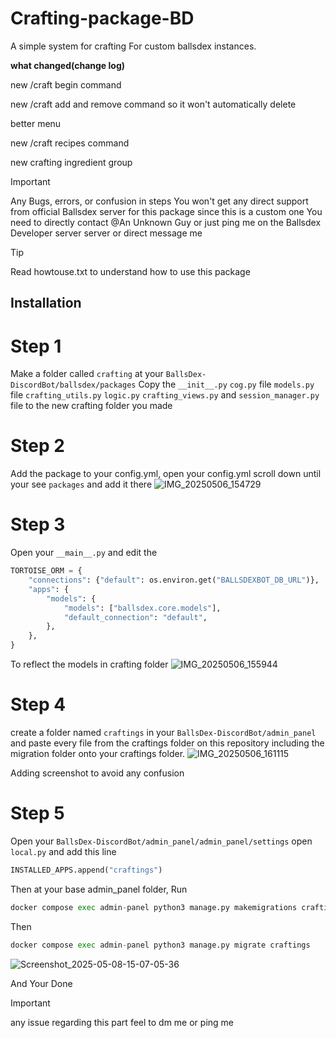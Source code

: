 # Crafting-package-BD
A simple system for crafting For custom ballsdex instances.

**what changed(change log)**

new /craft begin command

new /craft add and remove command so it won't automatically delete 

better menu 

new /craft recipes command 

new crafting ingredient group 

> [!IMPORTANT]
> Any Bugs, errors, or confusion in steps You won't get any direct support from official Ballsdex server for this package since this is a custom one You need to directly contact @An Unknown Guy or just ping me on the Ballsdex Developer server server or direct message me 

> [!Tip]
> Read howtouse.txt to understand how to use this package 
> 
## Installation 

# Step 1 
Make a folder called `crafting` at your `BallsDex-DiscordBot/ballsdex/packages`
Copy the `__init__.py` `cog.py` file `models.py` file `crafting_utils.py` `logic.py` `crafting_views.py` and `session_manager.py` file to the new crafting folder you made 

# Step 2 
Add the package to your config.yml, open your config.yml scroll down until your see 
`packages` and add it there 
![IMG_20250506_154729](https://github.com/user-attachments/assets/c035eeaf-642d-4630-a5df-aaca6edb58ea)

# Step 3 
Open your `__main__.py` and edit the 
```py
TORTOISE_ORM = {
    "connections": {"default": os.environ.get("BALLSDEXBOT_DB_URL")},
    "apps": {
        "models": {
            "models": ["ballsdex.core.models"],
            "default_connection": "default",
        },
    },
}
```

To reflect the models in crafting folder ![IMG_20250506_155944](https://github.com/user-attachments/assets/412695ee-d6ca-4f29-bb28-9aa08167b978)

# Step 4 
create a folder named `craftings` in your `BallsDex-DiscordBot/admin_panel` and paste every file from the craftings
folder on this repository including the migration folder onto your craftings folder.
![IMG_20250506_161115](https://github.com/user-attachments/assets/3ce13bce-ffd5-4fc3-8754-cad022660036)

Adding screenshot to avoid any confusion

# Step 5 
Open your `BallsDex-DiscordBot/admin_panel/admin_panel/settings` open `local.py` and add this line 
```py
INSTALLED_APPS.append("craftings")
```
Then at your base admin_panel folder,
Run  

```py
docker compose exec admin-panel python3 manage.py makemigrations craftings
```
Then 

```py
docker compose exec admin-panel python3 manage.py migrate craftings
```
![Screenshot_2025-05-08-15-07-05-36](https://github.com/user-attachments/assets/b78825a4-8076-4c6f-873e-ced65451e7e2)


And Your Done 
> [!IMPORTANT]
> any issue regarding this part feel to dm me or ping me 
